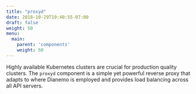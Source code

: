 ```yaml
---
title: "proxyd"
date: 2018-10-29T19:40:55-07:00
draft: false
weight: 50
menu:
  main:
    parent: 'components'
    weight: 50
---
```


Highly available Kubernetes clusters are crucial for production quality clusters.
The `proxyd` component is a simple yet powerful reverse proxy that adapts to where Dianemo is employed and provides load balancing across all API servers.
